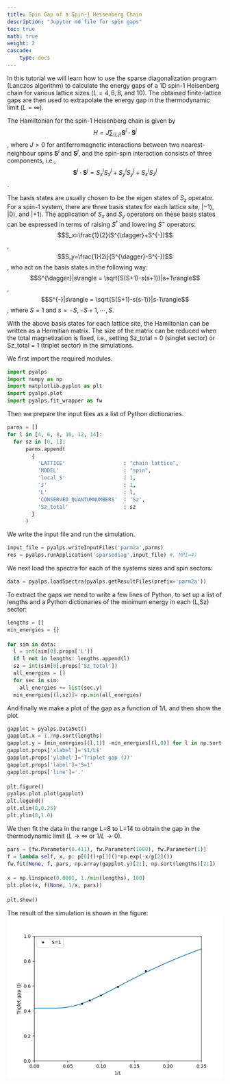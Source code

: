 ```yaml
---
title: Spin Gap of a Spin-1 Heisenberg Chain
description: "Jupyter md file for spin gaps"
toc: true
math: true
weight: 2
cascade:
    type: docs
---
```


In this tutorial we will learn how to use the sparse diagonalization program (Lanczos algorithm) to calculate the energy gaps of a 1D spin-1 Heisenberg chain for various lattice sizes ($L=4, 6, 8$, and 10). The obtained finite-lattice gaps are then used to extrapolate the energy gap in the thermodynamic limit ($L=\infty$).

The Hamiltonian for the spin-1 Heisenberg chain is given by 
$$H = J\sum_{\langle i,j \rangle} \mathbf{S}^i \cdot \mathbf{S}^j$$,
where $J>0$ for antiferromagnetic interactions between two nearest-neighbour spins $\mathbf{S}^i$ and $\mathbf{S}^j$, and the spin-spin interaction consists of three components, i.e., 
$$\mathbf{S}^i \cdot \mathbf{S}^j=S^i_xS^j_x+S^i_yS^j_y+S^i_zS^j_z$$.

The basis states are usually chosen to be the eigen states of $S_z$ operator. For a spin-1 system, there are three basis states for each lattice site, $|-1\rangle$, $|0\rangle$, and $|+1\rangle$. The application of $S_x$ and $S_y$ operators on these basis states can be expressed in terms of raising $S^{\dagger}$ and lowering $S^{-}$ operators:
$$S_x=\frac{1}{2}(S^{\dagger}+S^{-})$$,
$$S_y=\frac{1}{2i}(S^{\dagger}-S^{-})$$, 
who act on the basis states in the following way:
$$S^{\dagger}|s\rangle = \sqrt{S(S+1)-s(s+1)}|s+1\rangle$$,
$$S^{-}|s\rangle = \sqrt{S(S+1)-s(s-1)}|s-1\rangle$$,
where $S=1$ and $s=-S, -S+1, \cdots, S$.

With the above basis states for each lattice site, the Hamiltonian can be written as a Hermitian matrix. The size of the matrix can be reduced when the total magnetization is fixed, i.e., setting Sz_total = 0 (singlet sector) or Sz_total = 1 (triplet sector) in the simulations. 


We first import the required modules.


```python
import pyalps
import numpy as np
import matplotlib.pyplot as plt
import pyalps.plot
import pyalps.fit_wrapper as fw
```

Then we prepare the input files as a list of Python dictionaries.


```python
parms = []
for l in [4, 6, 8, 10, 12, 14]:
  for sz in [0, 1]:
      parms.append(
        { 
          'LATTICE'                   : "chain lattice", 
          'MODEL'                     : "spin",
          'local_S'                   : 1,
          'J'                         : 1,
          'L'                         : l,
          'CONSERVED_QUANTUMNUMBERS'  : 'Sz',
          'Sz_total'                  : sz
        }
      )

```

We write the input file and run the simulation.


```python
input_file = pyalps.writeInputFiles('parm2a',parms)
res = pyalps.runApplication('sparsediag',input_file) #, MPI=4)
```


We next load the spectra for each of the systems sizes and spin sectors:


```python
data = pyalps.loadSpectra(pyalps.getResultFiles(prefix='parm2a'))
```

To extract the gaps we need to write a few lines of Python, to set up a list of lengths and a Python dictionaries of the minimum energy in each (L,Sz) sector:


```python
lengths = []
min_energies = {}

for sim in data:
  l = int(sim[0].props['L'])
  if l not in lengths: lengths.append(l)
  sz = int(sim[0].props['Sz_total'])
  all_energies = []
  for sec in sim:
    all_energies += list(sec.y)
  min_energies[(l,sz)]= np.min(all_energies)
```

And finally we make a plot of the gap as a function of 1/L and then show the plot


```python
gapplot = pyalps.DataSet()
gapplot.x = 1./np.sort(lengths)
gapplot.y = [min_energies[(l,1)] -min_energies[(l,0)] for l in np.sort(lengths)]  
gapplot.props['xlabel']='$1/L$'
gapplot.props['ylabel']='Triplet gap (J)'
gapplot.props['label']='S=1'
gapplot.props['line']='.'

plt.figure()
pyalps.plot.plot(gapplot)
plt.legend()
plt.xlim(0,0.25)
plt.ylim(0,1.0)
```


We then fit the data in the range L=8 to L=14 to obtain the gap in the thermodynamic limit ($L\rightarrow \infty$ or $1/L\rightarrow 0$).


```python
pars = [fw.Parameter(0.411), fw.Parameter(1000), fw.Parameter(1)]
f = lambda self, x, p: p[0]()+p[1]()*np.exp(-x/p[2]())
fw.fit(None, f, pars, np.array(gapplot.y)[2:], np.sort(lengths)[2:])

x = np.linspace(0.0001, 1./min(lengths), 100)
plt.plot(x, f(None, 1/x, pars))

plt.show()
```

The result of the simulation is shown in the figure:
![Fitted spin gap from simulations.](spingap.png)
